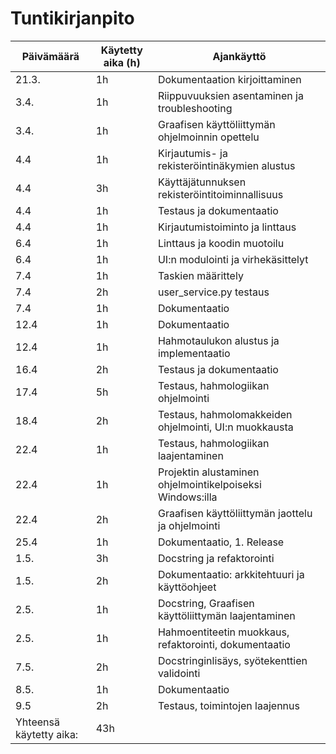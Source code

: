 # Tuntikirjanpito

|Päivämäärä|Käytetty aika (h)|Ajankäyttö|
|---|---|---|
|21.3.|1h|Dokumentaation kirjoittaminen|
|3.4.|1h|Riippuvuuksien asentaminen ja troubleshooting|
|3.4.|1h|Graafisen käyttöliittymän ohjelmoinnin opettelu|
|4.4|1h|Kirjautumis- ja rekisteröintinäkymien alustus|
|4.4|3h|Käyttäjätunnuksen rekisteröintitoiminnallisuus|
|4.4|1h|Testaus ja dokumentaatio|
|4.4|1h|Kirjautumistoiminto ja linttaus|
|6.4|1h|Linttaus ja koodin muotoilu|
|6.4|1h|UI:n modulointi ja virhekäsittelyt|
|7.4|1h|Taskien määrittely|
|7.4|2h|user_service.py testaus|
|7.4|1h|Dokumentaatio|
|12.4|1h|Dokumentaatio|
|12.4|1h|Hahmotaulukon alustus ja implementaatio|
|16.4|2h|Testaus ja dokumentaatio|
|17.4|5h|Testaus, hahmologiikan ohjelmointi|
|18.4|2h|Testaus, hahmolomakkeiden ohjelmointi, UI:n muokkausta|
|22.4|1h|Testaus, hahmologiikan laajentaminen|
|22.4|1h|Projektin alustaminen ohjelmointikelpoiseksi Windows:illa|
|22.4|2h|Graafisen käyttöliittymän jaottelu ja ohjelmointi|
|25.4|1h|Dokumentaatio, 1. Release|
|1.5.|3h|Docstring ja refaktorointi|
|1.5.|2h|Dokumentaatio: arkkitehtuuri ja käyttöohjeet|
|2.5.|1h|Docstring, Graafisen käyttöliittymän laajentaminen|
|2.5.|1h|Hahmoentiteetin muokkaus, refaktorointi, dokumentaatio|
|7.5.|2h|Docstringinlisäys, syötekenttien validointi|
|8.5.|1h|Dokumentaatio|
|9.5|2h|Testaus, toimintojen laajennus|
|Yhteensä käytetty aika:|43h|
